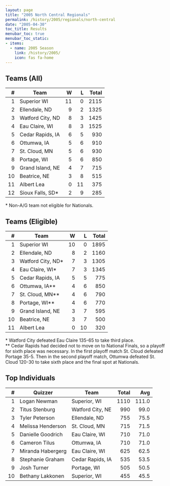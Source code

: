 ```yaml
---
layout: page
title: "2005 North Central Regionals"
permalink: /history/2005/regionals/north-central
date: "2005-04-30"
toc_title: Results
menubar_toc: true
menubar_toc_static:
- items:
  - name: 2005 Season
    link: /history/2005/
    icon: fas fa-home
---
```


## Teams (All)

|    # | Team             |    W |    L | Total |
| ---: | ---------------- | ---: | ---: | ----: |
|    1 | Superior WI      |   11 |    0 |  2115 |
|    2 | Ellendale, ND    |    9 |    2 |  1325 |
|    3 | Watford City, ND |    8 |    3 |  1425 |
|    4 | Eau Claire, WI   |    8 |    3 |  1525 |
|    5 | Cedar Rapids, IA |    6 |    5 |   930 |
|    6 | Ottumwa, IA      |    5 |    6 |   910 |
|    7 | St. Cloud, MN    |    5 |    6 |   930 |
|    8 | Portage, WI      |    5 |    6 |   850 |
|    9 | Grand Island, NE |    4 |    7 |   715 |
|   10 | Beatrice, NE     |    3 |    8 |   515 |
|   11 | Albert Lea       |    0 |   11 |   375 |
|   12 | Sioux Falls, SD* |    2 |    9 |   285 |

\* Non-A/G team not eligible for Nationals.

## Teams (Eligible)

|    # | Team              |    W |    L | Total |
| ---: | ----------------- | ---: | ---: | ----: |
|    1 | Superior WI       |   10 |    0 |  1895 |
|    2 | Ellendale, ND     |    8 |    2 |  1160 |
|    3 | Watford City, ND* |    7 |    3 |  1305 |
|    4 | Eau Claire, WI*   |    7 |    3 |  1345 |
|    5 | Cedar Rapids, IA  |    5 |    5 |   775 |
|    6 | Ottumwa, IA**     |    4 |    6 |   850 |
|    7 | St. Cloud, MN**   |    4 |    6 |   790 |
|    8 | Portage, WI**     |    4 |    6 |   770 |
|    9 | Grand Island, NE  |    3 |    7 |   595 |
|   10 | Beatrice, NE      |    3 |    7 |   500 |
|   11 | Albert Lea        |    0 |   10 |   320 |

\* Watford City defeated Eau Claire 135-65 to take third place.\
\*\* Cedar Rapids had decided not to move on to National Finals, so a playoff for sixth place was necessary. In the first playoff match St. Cloud
defeated Portage 35-5. Then in the second playoff match, Ottumwa defeated St. Cloud 120-30 to take sixth place and the final spot at Nationals.

## Top Individuals

|    # | Quizzer           | Team             | Total |   Avg |
| ---: | ----------------- | ---------------- | ----: | ----: |
|    1 | Logan Newman      | Superior, WI     |  1110 | 111.0 |
|    2 | Titus Stenburg    | Watford City, NE |   990 |  99.0 |
|    3 | Tyler Peterson    | Ellendale, ND    |   755 |  75.5 |
|    4 | Melissa Henderson | St. Cloud, MN    |   715 |  71.5 |
|    5 | Danielle Goodrich | Eau Claire, WI   |   710 |  71.0 |
|    6 | Cameron Tilus     | Ottumwa, IA      |   710 |  71.0 |
|    7 | Miranda Habergerg | Eau Claire, WI   |   625 |  62.5 |
|    8 | Stephanie Graham  | Cedar Rapids, IA |   535 |  53.5 |
|    9 | Josh Turner       | Portage, WI      |   505 |  50.5 |
|   10 | Bethany Lakkonen  | Superior, WI     |   455 |  45.5 |


